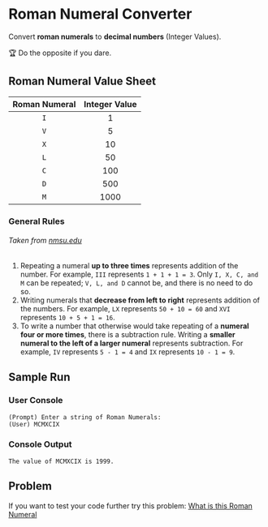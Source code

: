 # Roman Numeral Converter
Convert **roman numerals** to **decimal numbers** (Integer Values).

🏆 Do the opposite if you dare.

## Roman Numeral Value Sheet
| Roman Numeral | Integer Value |
| :---: | :---: |
| `I` | 1 |
| `V` | 5 |
| `X` | 10 |
| `L` | 50 |
| `C` | 100 |
| `D` | 500 |
| `M` | 1000 |

### General Rules
###### Taken from [nmsu.edu](https://www.math.nmsu.edu/~pmorandi/math111f01/RomanNumerals.html)
1. Repeating a numeral **up to three times** represents addition of the number. For example, `III` represents `1 + 1 + 1 = 3`. Only `I, X, C, and M` can be repeated; `V, L, and D` cannot be, and there is no need to do so.
2. Writing numerals that **decrease from left to right** represents addition of the numbers. For example, `LX` represents `50 + 10 = 60` and `XVI` represents `10 + 5 + 1 = 16`.
3. To write a number that otherwise would take repeating of a **numeral four or more times**, there is a subtraction rule. Writing a **smaller numeral to the left of a larger numeral** represents subtraction. For example, `IV` represents `5 - 1 = 4` and `IX` represents `10 - 1 = 9`.

## Sample Run
### User Console
```
(Prompt) Enter a string of Roman Numerals:
(User) MCMXCIX
```

### Console Output
```
The value of MCMXCIX is 1999.
```

## Problem
If you want to test your code further try this problem: [What is this Roman Numeral](https://dmoj.ca/problem/dwite08c1p4)
